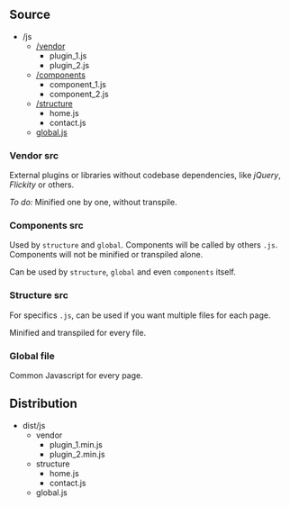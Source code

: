 ## Source
- /js
    - [/vendor](#vendor-src)
        - plugin_1.js
        - plugin_2.js
    - [/components](#components-src)
        - component_1.js
        - component_2.js
    - [/structure](#structure-src)
        - home.js
        - contact.js
    - [global.js](#global-file)

### Vendor src
External plugins or libraries without codebase dependencies, like *jQuery*, *Flickity* or others.

*To do:* Minified one by one, without transpile.

### Components src
Used by `structure` and `global`. Components will be called by others `.js`. Components will not be minified or transpiled alone.

Can be used by `structure`, `global` and even `components` itself.

### Structure src
For specifics `.js`, can be used if you want multiple files for each page.

Minified and transpiled for every file.

### Global file
Common Javascript for every page.

## Distribution
- dist/js
    - vendor
        - plugin_1.min.js
        - plugin_2.min.js
    - structure
        - home.js
        - contact.js
    - global.js